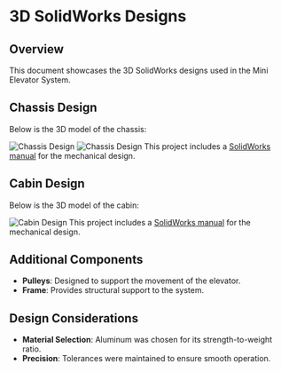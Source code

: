 # 3D SolidWorks Designs

## Overview
This document showcases the 3D SolidWorks designs used in the Mini Elevator System.

## Chassis Design
Below is the 3D model of the chassis:

![Chassis Design](../mechanical/SolidWorks/chassis_design.png)
![Chassis Design](../mechanical/SolidWorks/chassis_design1.png)
This project includes a [SolidWorks manual](mechanical/chassis.pdf) for the mechanical design.
## Cabin Design
Below is the 3D model of the cabin:

![Cabin Design](../mechanical/SolidWorks/cabin_design.png)
This project includes a [SolidWorks manual](mechanical/cabine.pdf) for the mechanical design.
## Additional Components
- **Pulleys**: Designed to support the movement of the elevator.
- **Frame**: Provides structural support to the system.

## Design Considerations
- **Material Selection**: Aluminum was chosen for its strength-to-weight ratio.
- **Precision**: Tolerances were maintained to ensure smooth operation.